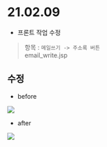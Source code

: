 # 21.02.09
- 프론트 작업 수정<br>
> 항목 : `메일쓰기 -> 주소록 버튼` <br>
> email_write.jsp

## 수정

- before

![](https://images.velog.io/images/withcolinsong/post/1453decd-f4fe-4b4a-95e1-d8edc34bd6dd/image.png)

- after

![](https://images.velog.io/images/withcolinsong/post/15d1a1b2-13c0-4aa4-a7ec-fd639a1552e6/image.png)
